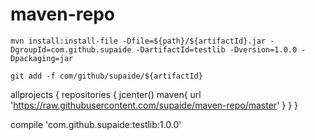 # maven-repo

```
mvn install:install-file -Dfile=${path}/${artifactId}.jar -DgroupId=com.github.supaide -DartifactId=testlib -Dversion=1.0.0 -Dpackaging=jar

git add -f com/github/supaide/${artifactId}

```
allprojects {
    repositories {
        jcenter()
            maven{
                url 'https://raw.githubusercontent.com/supaide/maven-repo/master'
            }
    }
}

compile 'com.github.supaide:testlib:1.0.0'

```

